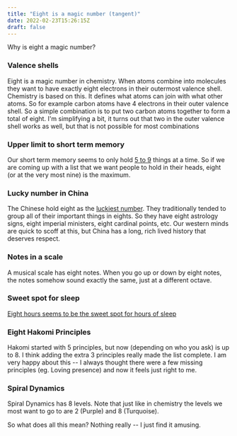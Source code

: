 ```yaml
---
title: "Eight is a magic number (tangent)"
date: 2022-02-23T15:26:15Z
draft: false
---
```

Why is eight a magic number?

### Valence shells

Eight is a magic number in chemistry. When atoms combine into molecules they want to have exactly eight electrons in their outermost valence shell. Chemistry is based on this. It defines what atoms can join with what other atoms. So for example carbon atoms have 4 electrons in their outer valence shell. So a simple combination is to put two carbon atoms together to form a total of eight. I'm simplifying a bit, it turns out that two in the outer valence shell works as well, but that is not possible for most combinations

### Upper limit to short term memory

Our short term memory seems to only hold [5 to 9][1] things at a time. So if we are coming up with a list that we want people to hold in their heads, eight (or at the very most nine) is the maximum.

### Lucky number in China

The Chinese hold eight as the [luckiest number][2]. They traditionally tended to group all of their important things in eights. So they have eight astrology signs, eight imperial ministers, eight cardinal points, etc. Our western minds are quick to scoff at this, but China has a long, rich lived history that deserves respect.

### Notes in a scale

A musical scale has eight notes. When you go up or down by eight notes, the notes somehow sound exactly the same, just at a different octave.

### Sweet spot for sleep

[Eight hours seems to be the sweet spot for hours of sleep][3]

### Eight Hakomi Principles

Hakomi started with 5 principles, but now (depending on who you ask) is up to 8. I think adding the extra 3 principles really made the list complete. I am very happy about this -- I always thought there were a few missing principles (eg. Loving presence) and now it feels just right to me.

### Spiral Dynamics

Spiral Dynamics has 8 levels. Note that just like in chemistry the levels we most want to go to are 2 (Purple) and 8 (Turquoise).

So what does all this mean? Nothing really -- I just find it amusing.

[1]:	https://www.simplypsychology.org/short-term-memory.html#:~:text=Most%20adults%20can%20store%20between,which%20items%20could%20be%20stored.
[2]:	https://www.actualidadviajes.com/en/el-numero-magico-de-china/#La_magia_del_8
[3]:	https://www.sleepfoundation.org/how-sleep-works/how-much-sleep-do-we-really-need
